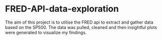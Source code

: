 ﻿# FRED-API-data-exploration
  The aim of this project is to utilise the FRED api to extract and gather data based on the SP500. The data was pulled, cleaned and then insightful plots were generated to visualize my findings.
